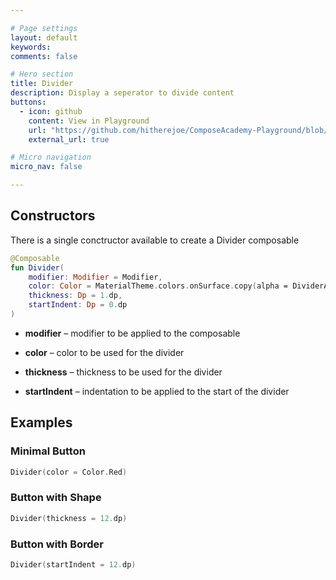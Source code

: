 ```yaml
---

# Page settings
layout: default
keywords:
comments: false

# Hero section
title: Divider
description: Display a seperator to divide content
buttons:
  - icon: github
    content: View in Playground
    url: "https://github.com/hitherejoe/ComposeAcademy-Playground/blob/master/app/src/main/java/co/joebirch/composeplayground/material/divider.kt"
    external_url: true

# Micro navigation
micro_nav: false

---
```


## Constructors

There is a single conctructor available to create a Divider composable

```kotlin
@Composable
fun Divider(
    modifier: Modifier = Modifier,
    color: Color = MaterialTheme.colors.onSurface.copy(alpha = DividerAlpha),
    thickness: Dp = 1.dp,
    startIndent: Dp = 0.dp
)
```

* **modifier** – modifier to be applied to the composable

* **color** – color to be used for the divider

* **thickness** – thickness to be used for the divider

* **startIndent** – indentation to be applied to the start of the divider

## Examples

### Minimal Button
  
```kotlin
Divider(color = Color.Red)
```

### Button with Shape
  
```kotlin
Divider(thickness = 12.dp)
```

### Button with Border

```kotlin
Divider(startIndent = 12.dp)
```
